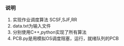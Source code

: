  ### 说明
1. 实现作业调度算法 SCSF,SJF,RR  
2. data.txt为输入文件  
3. 分别使用C++,python实现了所有算法
4. PCB.py是用模拟OS调度阻塞，运行，就绪队列的PCB
